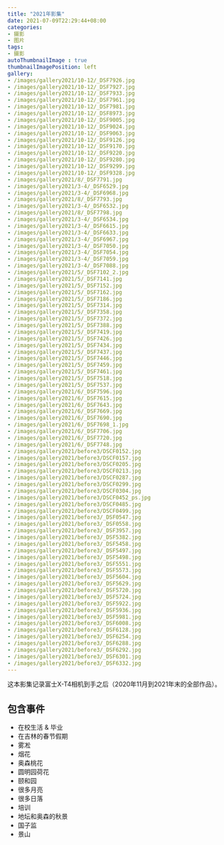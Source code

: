 ```yaml
---
title: "2021年影集"
date: 2021-07-09T22:29:44+08:00
categories:
- 摄影
- 图片
tags:
- 摄影
autoThumbnailImage : true
thumbnailImagePosition: left
gallery:
- /images/gallery2021/10-12/_DSF7926.jpg
- /images/gallery2021/10-12/_DSF7927.jpg
- /images/gallery2021/10-12/_DSF7933.jpg
- /images/gallery2021/10-12/_DSF7961.jpg
- /images/gallery2021/10-12/_DSF7981.jpg
- /images/gallery2021/10-12/_DSF8973.jpg
- /images/gallery2021/10-12/_DSF9005.jpg
- /images/gallery2021/10-12/_DSF9024.jpg
- /images/gallery2021/10-12/_DSF9063.jpg
- /images/gallery2021/10-12/_DSF9126.jpg
- /images/gallery2021/10-12/_DSF9170.jpg
- /images/gallery2021/10-12/_DSF9220.jpg
- /images/gallery2021/10-12/_DSF9280.jpg
- /images/gallery2021/10-12/_DSF9299.jpg
- /images/gallery2021/10-12/_DSF9328.jpg
- /images/gallery2021/8/_DSF7791.jpg
- /images/gallery2021/3-4/_DSF6529.jpg
- /images/gallery2021/3-4/_DSF6968.jpg
- /images/gallery2021/8/_DSF7793.jpg
- /images/gallery2021/3-4/_DSF6532.jpg
- /images/gallery2021/8/_DSF7798.jpg
- /images/gallery2021/3-4/_DSF6534.jpg
- /images/gallery2021/3-4/_DSF6615.jpg
- /images/gallery2021/3-4/_DSF6633.jpg
- /images/gallery2021/3-4/_DSF6967.jpg
- /images/gallery2021/3-4/_DSF7050.jpg
- /images/gallery2021/3-4/_DSF7054.jpg
- /images/gallery2021/3-4/_DSF7059.jpg
- /images/gallery2021/3-4/_DSF7088.jpg
- /images/gallery2021/5/_DSF7102_2.jpg
- /images/gallery2021/5/_DSF7141.jpg
- /images/gallery2021/5/_DSF7152.jpg
- /images/gallery2021/5/_DSF7162.jpg
- /images/gallery2021/5/_DSF7186.jpg
- /images/gallery2021/5/_DSF7314.jpg
- /images/gallery2021/5/_DSF7358.jpg
- /images/gallery2021/5/_DSF7372.jpg
- /images/gallery2021/5/_DSF7388.jpg
- /images/gallery2021/5/_DSF7419.jpg
- /images/gallery2021/5/_DSF7426.jpg
- /images/gallery2021/5/_DSF7434.jpg
- /images/gallery2021/5/_DSF7437.jpg
- /images/gallery2021/5/_DSF7446.jpg
- /images/gallery2021/5/_DSF7459.jpg
- /images/gallery2021/5/_DSF7461.jpg
- /images/gallery2021/5/_DSF7518.jpg
- /images/gallery2021/5/_DSF7537.jpg
- /images/gallery2021/6/_DSF7596.jpg
- /images/gallery2021/6/_DSF7615.jpg
- /images/gallery2021/6/_DSF7643.jpg
- /images/gallery2021/6/_DSF7669.jpg
- /images/gallery2021/6/_DSF7690.jpg
- /images/gallery2021/6/_DSF7698_1.jpg
- /images/gallery2021/6/_DSF7706.jpg
- /images/gallery2021/6/_DSF7720.jpg
- /images/gallery2021/6/_DSF7748.jpg
- /images/gallery2021/before3/DSCF0152.jpg
- /images/gallery2021/before3/DSCF0157.jpg
- /images/gallery2021/before3/DSCF0205.jpg
- /images/gallery2021/before3/DSCF0213.jpg
- /images/gallery2021/before3/DSCF0287.jpg
- /images/gallery2021/before3/DSCF0299.jpg
- /images/gallery2021/before3/DSCF0304.jpg
- /images/gallery2021/before3/DSCF0452_ps.jpg
- /images/gallery2021/before3/DSCF0485.jpg
- /images/gallery2021/before3/DSCF0499.jpg
- /images/gallery2021/before3/_DSF0547.jpg
- /images/gallery2021/before3/_DSF0558.jpg
- /images/gallery2021/before3/_DSF3957.jpg
- /images/gallery2021/before3/_DSF5382.jpg
- /images/gallery2021/before3/_DSF5458.jpg
- /images/gallery2021/before3/_DSF5497.jpg
- /images/gallery2021/before3/_DSF5498.jpg
- /images/gallery2021/before3/_DSF5551.jpg
- /images/gallery2021/before3/_DSF5573.jpg
- /images/gallery2021/before3/_DSF5604.jpg
- /images/gallery2021/before3/_DSF5629.jpg
- /images/gallery2021/before3/_DSF5720.jpg
- /images/gallery2021/before3/_DSF5724.jpg
- /images/gallery2021/before3/_DSF5922.jpg
- /images/gallery2021/before3/_DSF5936.jpg
- /images/gallery2021/before3/_DSF5981.jpg
- /images/gallery2021/before3/_DSF6008.jpg
- /images/gallery2021/before3/_DSF6128.jpg
- /images/gallery2021/before3/_DSF6254.jpg
- /images/gallery2021/before3/_DSF6288.jpg
- /images/gallery2021/before3/_DSF6292.jpg
- /images/gallery2021/before3/_DSF6301.jpg
- /images/gallery2021/before3/_DSF6332.jpg
---
```

这本影集记录富士X-T4相机到手之后（2020年11月到2021年末的全部作品）。
<!--more-->
## 包含事件
- 在校生活 & 毕业
- 在吉林的春节假期
- 雾凇
- 烟花
- 奥森桃花
- 圆明园荷花
- 颐和园
- 很多月亮
- 很多日落
- 培训
- 地坛和奥森的秋景
- 国子监
- 景山